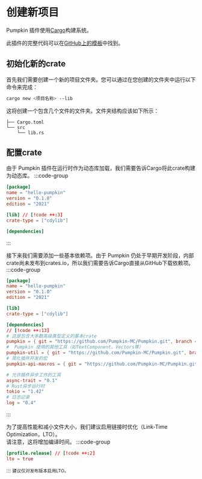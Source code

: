 # 创建新项目
Pumpkin 插件使用[Cargo](https://doc.rust-lang.org/book/ch01-03-hello-cargo.html)构建系统。

此插件的完整代码可以在[GitHub上的模板](https://github.com/vyPal/Hello-Pumpkin)中找到。

## 初始化新的crate
首先我们需要创建一个新的项目文件夹。您可以通过在您创建的文件夹中运行以下命令来完成：
```bash
cargo new <项目名称> --lib
```
这将创建一个包含几个文件的文件夹。文件夹结构应该如下所示：
```
├── Cargo.toml
└── src
    └── lib.rs
```

## 配置crate
由于 Pumpkin 插件在运行时作为动态库加载，我们需要告诉Cargo将此crate构建为动态库。
:::code-group
```toml [Cargo.toml] 
[package]
name = "hello-pumpkin"
version = "0.1.0"
edition = "2021"

[lib] // [!code ++:3]
crate-type = ["cdylib"]

[dependencies]
```
:::

接下来我们需要添加一些基本依赖项。由于 Pumpkin 仍处于早期开发阶段，内部crate尚未发布到crates.io，所以我们需要告诉Cargo直接从GitHub下载依赖项。
:::code-group
```toml [Cargo.toml]
[package]
name = "hello-pumpkin"
version = "0.1.0"
edition = "2021"

[lib]
crate-type = ["cdylib"]

[dependencies]
// [!code ++:13]
# 这是包含大多数高级类型定义的基本crate
pumpkin = { git = "https://github.com/Pumpkin-MC/Pumpkin.git", branch = "master", package = "pumpkin" } 
#  Pumpkin 使用的其他工具（如TextComponent、Vectors等）
pumpkin-util = { git = "https://github.com/Pumpkin-MC/Pumpkin.git", branch = "master", package = "pumpkin-util" }
# 简化插件开发的宏
pumpkin-api-macros = { git = "https://github.com/Pumpkin-MC/Pumpkin.git", branch = "master", package = "pumpkin-api-macros" }

# 允许插件异步工作的工具
async-trait = "0.1"
# Rust异步运行时
tokio = "1.42"
# 日志记录
log = "0.4"
```
:::

为了提高性能和减小文件大小，我们建议启用链接时优化（Link-Time Optimization，LTO）。  
请注意，这将增加编译时间。
:::code-group
```toml [Cargo.toml]
[profile.release] // [!code ++:2]
lto = true
```
:::
<small>建议仅对发布版本启用LTO。</small> 